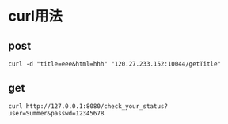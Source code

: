 # curl用法

## post

```
curl -d "title=eee&html=hhh" "120.27.233.152:10044/getTitle"
```

## get

```
curl http://127.0.0.1:8080/check_your_status?user=Summer&passwd=12345678
```

